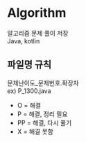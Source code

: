 # Algorithm
알고리즘 문제 풀이 저장   
Java, kotlin

## 파일명 규칙
문제난이도_문제번호.확장자   
ex) P_1300.java

* O = 해결
* P = 해결, 정리 필요  
* PP = 해결, 다시 풀기
* X = 해결 못함  
